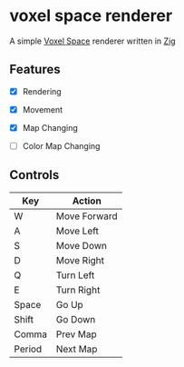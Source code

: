 # voxel space renderer

A simple [Voxel Space](https://github.com/s-macke/VoxelSpace) renderer written in [Zig](https://ziglang.org)

## Features

- [x] Rendering
- [x] Movement
- [x] Map Changing
- [ ] Color Map Changing


## Controls

|  Key   |    Action    |
| ------ | ------------ |
|   W    | Move Forward |
|   A    | Move Left    |
|   S    | Move Down    |
|   D    | Move Right   |
|   Q    | Turn Left    |
|   E    | Turn Right   |
| Space  | Go Up        |
| Shift  | Go Down      |
| Comma  | Prev Map     |
| Period | Next Map     |
